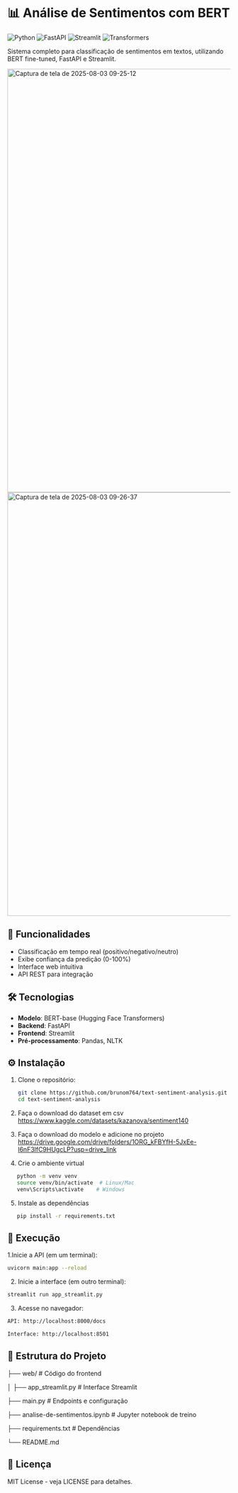 # 📊 Análise de Sentimentos com BERT

![Python](https://img.shields.io/badge/Python-3.10%2B-blue)
![FastAPI](https://img.shields.io/badge/FastAPI-0.103.2-green)
![Streamlit](https://img.shields.io/badge/Streamlit-1.25.0-red)
![Transformers](https://img.shields.io/badge/Transformers-4.34.1-yellow)

Sistema completo para classificação de sentimentos em textos, utilizando BERT fine-tuned, FastAPI e Streamlit.

<img width="1849" height="955" alt="Captura de tela de 2025-08-03 09-25-12" src="https://github.com/user-attachments/assets/3e4a9ce2-9263-4291-9e4f-f6564d1b24de" />

<img width="1849" height="955" alt="Captura de tela de 2025-08-03 09-26-37" src="https://github.com/user-attachments/assets/3a566002-707b-4e4f-8b1a-39575c1ca4cf" />



## 🚀 Funcionalidades

- Classificação em tempo real (positivo/negativo/neutro)
- Exibe confiança da predição (0-100%)
- Interface web intuitiva
- API REST para integração


## 🛠️ Tecnologias

- **Modelo**: BERT-base (Hugging Face Transformers)
- **Backend**: FastAPI
- **Frontend**: Streamlit
- **Pré-processamento**: Pandas, NLTK

## ⚙️ Instalação

1. Clone o repositório:
   ```bash
   git clone https://github.com/brunom764/text-sentiment-analysis.git
   cd text-sentiment-analysis
   ```

2. Faça o download do dataset em csv
   https://www.kaggle.com/datasets/kazanova/sentiment140

3. Faça o download do modelo e adicione no projeto
    https://drive.google.com/drive/folders/1ORG_kFBYfH-5JxEe-l6nF3lfC9HUgcLP?usp=drive_link
   
4. Crie o ambiente virtual
 ```bash
    python -m venv venv
    source venv/bin/activate  # Linux/Mac
    venv\Scripts\activate    # Windows
 ```

5. Instale as dependências
 ```bash
    pip install -r requirements.txt
 ```

## 🏃 Execução

1.Inicie a API (em um terminal):

 ```bash
uvicorn main:app --reload
```

2. Inicie a interface (em outro terminal):

 ```bash
streamlit run app_streamlit.py
```

3. Acesse no navegador:

 ```bash
API: http://localhost:8000/docs

Interface: http://localhost:8501
```
 
## 📂 Estrutura do Projeto


├── web/                  # Código do frontend

│   ├── app_streamlit.py  # Interface Streamlit

├── main.py               # Endpoints e configuração

├── analise-de-sentimentos.ipynb # Jupyter notebook de treino

├── requirements.txt      # Dependências

└── README.md


## 📄 Licença
MIT License - veja LICENSE para detalhes.
